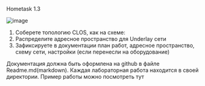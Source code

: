 
Hometask 1.3

![image](https://github.com/user-attachments/assets/54899ad7-8492-4907-b8ac-7cb4a38709e9)


1. Соберете топологию CLOS, как на схеме:
2. Распределите адресное пространство для Underlay сети
3. Зафиксируете в документации план работ, адресное пространство, схему сети, настройки (если перенесли на оборудование)

Документация должна быть оформлена на github в файле Readme.md(markdown). Каждая лабораторная работа находится в своей директории. Пример работы можно посмотреть тут
